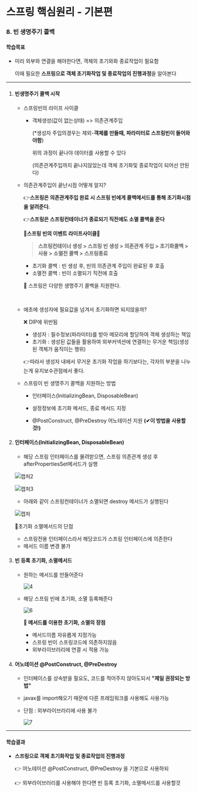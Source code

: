 # 스프링 핵심원리 - 기본편

### 8.  빈 생명주기 콜백 

#### 학습목표

- 미리 외부와 연결을 해야한다면, 객체의 초기와화 종료작업이 필요함

  이때 필요한 **스프링으로 객체 초기화작업 및 종료작업의 진행과정**을 알아본다


------

1. #### 빈생명주기 콜백 시작

   - 스프링빈의 라이프 사이클

     - 객체생성(값이 없는상태) => 의존관계주입 

       (*생성자 주입의경우는 제외-**객체를 만들때, 파라미터로 스프링빈이 들어와야함**)

       위의 과정이 끝나야 데이터를 사용할 수 있다

       (의존관계주입까지 끝나지않았는데 객체 초기화및 종료작업이 되어선 안된다)

       

   - 의존관계주입이 끝난시점 어떻게 알지?

     👉**스프링은 의존관계주입 완료 시 스프링 빈에게 콜백메서드를 통해 초기화시점을 알려준다.**

     👉**스프링은 스프링컨테이너가 종료되기 직전에도 소멸 콜백을 준다**

     

     **🔰스프링 빈의 이벤트 라이프사이클🔰**

     > **스프링컨테이너 생성 > 스프링 빈 생성 > 의존관계 주입 > 초기화콜백 > 사용 > 소멸전 콜백 > 스프링종료**

     - 초기화 콜백 : 빈 생성 후, 빈의 의존관계 주입이 완료된 후 호출
     - 소멸전 콜백 : 빈이 소멸되기 직전에 호출

     📌 스프링은 다양한 생명주기 콜백을 지원한다.

     <br>

   - 애초에 생성자에 필요값을 넘겨서 초기화하면 되지않을까?

     ❌ DIP에 위반됨 

      - 생성자 : 필수정보(파라미터)를 받아 메모리에 할당하여 객체 생성하는 책임
      - 초기화 : 생성된 값들을 활용하여 외부커넥션에 연결하는 무거운 책임(생성된 객체가 움직이는 행위)

     👉따라서 생성자 내에서 무거운 초기화 작업을 하기보다는, 각자의 부분을 나누는게 유지보수관점에서 좋다.

     

   - 스프링이 빈 생명주기 콜백을 지원하는 방법

     - 인터페이스(InitializingBean, DisposableBean)

     - 설정정보에 초기화 메서드, 종료 메서드 지정

     - @PostConstruct, @PreDestroy 어노테이션 지원 **(✔이 방법을 사용할 것!)**

       


2. #### 인터페이스(InitializingBean, DisposableBean)

   - 해당 스프링 인터페이스를 물려받으면, 스프링 의존관계 생성 후 afterPropertiesSet메서드가 실행

   ![캡처2](https://user-images.githubusercontent.com/68681443/128461952-cbb80b6b-d512-47c7-ba97-49e2dc0891bc.PNG)

   ![캡처3](https://user-images.githubusercontent.com/68681443/128461955-fdf2f60b-5afe-4914-9f90-954ec54af5af.PNG)

   - 아래와 같이 스프링컨테이너가 소멸되면 destroy 메서드가 실행된다

   ![캡처](https://user-images.githubusercontent.com/68681443/128461728-dd65de12-d0ca-48bb-ad6f-9fc86c68cd63.PNG)

   📌초기화 소멸메서드의 단점

    - 스프링전용 인터페이스라서 해당코드가 스프링 인터페이스에 의존한다
    - 메서드 이름 변경 불가

   

3. #### 빈 등록 초기화, 소멸메서드

   - 원하는 메서드를 만들어준다

     ![4](https://user-images.githubusercontent.com/68681443/128463804-893a5f08-f310-4a31-b4c3-99ff763e0343.PNG)

   - 해당 스프링 빈에 초기화, 소멸 등록해준다

     ![6](https://user-images.githubusercontent.com/68681443/128463807-52f1cf13-5c67-4f63-9440-d84fe895ddc3.png)

     

     **📌 메서드를 이용한 초기화, 소멸의 장점**

     - 메서드이름 자유롭게 지정가능
     - 스프링 빈이 스프링코드에 의존하지않음
     - 외부라이브러리에 연결 시 적용 가능

   

4. #### 어노테이션 @PostConstruct, @PreDestroy  

   - 인터페이스를 상속받을 필요도, 코드를 적어주지 않아도되서 **"제일 권장되는 방법"**

   - javax를 import해오기 때문에 다른 프레임워크를 사용해도 사용가능

   - 단점 : 외부라이브러리에 사용 불가

     ![7](https://user-images.githubusercontent.com/68681443/128464828-62df2868-2830-40e5-aec1-9652582e6c1c.png)



------

#### 학습결과

- **스프링으로 객체 초기화작업 및 종료작업의 진행과정**

  👉 어노테이션 @PostConstruct, @PreDestroy  을 기본으로 사용하되

  👉 외부라이브러리를 사용해야 한다면 빈 등록 초기화, 소멸메서드를 사용할것

